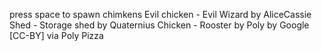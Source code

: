 press space to spawn chimkens
Evil chicken - Evil Wizard by AliceCassie
Shed - Storage shed by Quaternius
Chicken - Rooster by Poly by Google [CC-BY] via Poly Pizza
